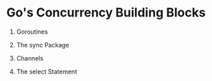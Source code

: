 # Go's Concurrency Building Blocks

1. Goroutines

2. The sync Package

3. Channels

4. The select Statement